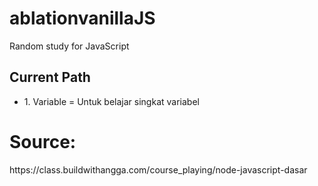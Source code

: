 # ablationvanillaJS
Random study for JavaScript


## Current Path
<ul>
  <li>1. Variable = Untuk belajar singkat variabel</li>
</ul>



# Source:
<p>https://class.buildwithangga.com/course_playing/node-javascript-dasar</p>
